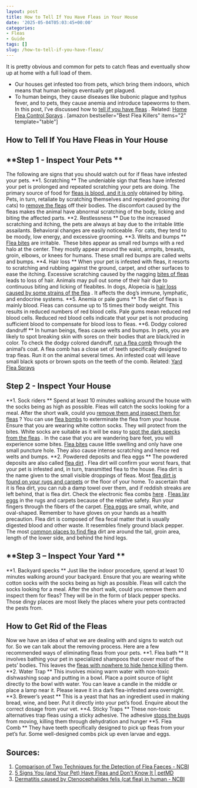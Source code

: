 ```yaml
---
layout: post
title: How to Tell If You Have Fleas in Your House
date: '2025-05-04T05:03:45+00:00'
categories:
- Fleas
- Guide
tags: []
slug: /how-to-tell-if-you-have-fleas/
---
```


It is pretty obvious and common for pets to catch fleas and eventually show up at home with a full load of them.
- Our houses get infested too from pets, which bring them indoors, which means that human beings eventually get plagued.
- To human beings, they cause diseases like bubonic plague and typhus fever, and to pets, they cause anemia and introduce tapeworms to them.
In this post, I’ve discussed how to
[tell if you have fleas](https://pestpolicy.com/flea-eggs-vs-dandruff/)
. Related:
[Home Flea Control Sprays](https://pestpolicy.com/best-flea-spray-for-home/)
.
[amazon bestseller="Best Flea Killers" items="2" template="table"]
## How to Tell If You Have Fleas in Your House
## **Step 1 - Inspect Your Pets **
The following are signs that you should watch out for if fleas have infested your pets.
**1. Scratching **
The undeniable sign that fleas have infested your pet is prolonged and repeated scratching your pets are doing. The primary source of food for
[fleas is blood, and it is only](https://pestpolicy.com/flea-bites-vs-bed-bug-bites/)
obtained by biting.
Pets, in turn, retaliate by scratching themselves and repeated grooming (for cats) to
[remove the fleas](https://pestpolicy.com/does-salt-kill-fleas/)
off their bodies.
The discomfort caused by the fleas makes the animal have abnormal scratching of the body, licking and biting the affected parts.
**2. Restlessness **
Due to the increased scratching and itching, the pets are always at bay due to the irritable little assailants. Behavioral changes are easily noticeable. For cats, they tend to be moody, low energy, and excessive grooming.
**3. Welts and bumps **
[Flea bites](https://pestpolicy.com/can-fleas-live-on-clothes/)
are irritable.  These bites appear as small red bumps with a red halo at the center. They mostly appear around the waist, armpits, breasts, groin, elbows, or knees for humans. These small red bumps are called welts and bumps.
**4. Hair loss **
When your pet is infested with fleas, it resorts to scratching and rubbing against the ground, carpet, and other surfaces to ease the itching.
Excessive scratching caused by the nagging
[bites of fleas](https://pestpolicy.com/do-fleas-stay-on-humans/)
leads to loss of hair. Animals may pull out some of their hair due to continuous biting and licking of fleabites.
In dogs, Alopecia is
[hair loss caused by some strains of the flea](https://pestpolicy.com/can-fleas-live-in-human-hair/)
. It affects the dog’s immune, lymphatic, and endocrine systems.
**5. Anemia or pale gums **
The diet of fleas is mainly blood. Fleas can consume up to 15 times their body weight. This results in reduced numbers of red blood cells.
Pale gums mean reduced red blood cells. Reduced red blood cells indicate that your pet is not producing sufficient blood to compensate for blood loss to fleas.
**6. Dodgy colored dandruff **
In human beings, fleas cause welts and bumps. In pets, you are likely to spot breaking skin with sores on their bodies that are black/red in color.
To check the dodgy colored dandruff,
[run a flea comb](https://pestpolicy.com/how-to-use-a-flea-comb/)
through the animal’s coat. A flea comb has a close set of teeth specifically designed to trap fleas.
Run it on the animal several times. An infested coat will leave small black spots or brown spots on the teeth of the comb.
Related:
[Yard Flea Sprays](https://pestpolicy.com/best-flea-spray-for-yard/)
## **Step 2 - Inspect Your House**
**1. Sock riders **
Spend at least 10 minutes walking around the house with the socks being as high as possible. Fleas will catch the socks looking for a meal. After the short walk, could you
[remove them and inspect them for fleas](https://pestpolicy.com/borax-flea-killer/)
? You can use
[flea bombs](https://pestpolicy.com/best-fogger-for-fleas/)
to exterminate the flea from your house.
Ensure that you are wearing white cotton socks. They will protect from the bites. White socks are suitable as it will be easy to
[spot the dark specks from the fleas](https://pestpolicy.com/where-do-fleas-hide/)
.
In the case that you are wandering bare feet, you will experience some bites.
[Flea bites](https://pestpolicy.com/do-fleas-bite-humans/)
cause little swelling and only have one small puncture hole. They also cause intense scratching and hence red welts and bumps.
**2. Powdered deposits and flea eggs **
The powdered deposits are also called
[flea dirt](https://pestpolicy.com/what-is-flea-dirt/)
. Flea dirt will confirm your worst fears, that your pet is infested and, in turn, transmitted flea to the house.
Flea dirt is the name given to the small visible droppings of fleas. Most
[flea dirt is found on your rugs and carpets](https://pestpolicy.com/best-flea-carpet-powder/)
or the floor of your home.
To ascertain that it is flea dirt, you can rub a damp towel over them, and if reddish streaks are left behind, that is flea dirt. Check the electronic flea combs
[here](https://pestpolicy.com/best-electronic-flea-comb/)
.
[Fleas lay eggs](https://pestpolicy.com/how-to-kill-flea-eggs/)
in the rugs and carpets because of the relative safety. Run your fingers through the fibers of the carpet.
[Flea eggs](https://pestpolicy.com/what-do-flea-eggs-look-like/)
are small, white, and oval-shaped.
Remember to have gloves on your hands as a health precaution. Flea dirt is composed of flea fecal matter that is usually digested blood and other waste. It resembles finely ground black pepper.
The most
[common places to find flea](https://pestpolicy.com/where-do-fleas-come-from/)
dirt are around the tail, groin area, length of the lower side, and behind the hind legs.
## **Step 3 – Inspect Your Yard **
**1. Backyard specks **
Just like the indoor procedure, spend at least 10 minutes walking around your backyard. Ensure that you are wearing white cotton socks with the socks being as high as possible. Fleas will catch the socks looking for a meal.
After the short walk, could you remove them and inspect them for fleas? They will be in the form of black pepper specks. Those dingy places are most likely the places where your pets contracted the pests from.
## How to Get Rid of the Fleas
Now we have an idea of what we are dealing with and signs to watch out for. So we can talk about the removing process. Here are a few recommended ways of eliminating fleas from your pets.
**1. Flea bath **
It involves bathing your pet in specialized shampoos that cover most of the pets’ bodies. This leaves the
[fleas with nowhere to hide hence killing](https://pestpolicy.com/how-to-kill-fleas-on-dogs-naturally-safe-and-fast/)
them.
**2. Water Trap **
This involves mixing warm water with non-toxic dishwashing soap and putting in a bowl. Place a point source of light directly to the bowl with water.
You can leave a candle in the middle or place a lamp near it. Please leave it in a dark flea-infested area overnight.
**3. Brewer’s yeast **
This is a yeast that has an ingredient used in making bread, wine, and beer. Put it directly into your pet’s food. Enquire about the correct dosage from your vet.
**4. Sticky Traps **
These non-toxic alternatives trap fleas using a sticky adhesive. The adhesive
[stops the bugs](https://pestpolicy.com/spectracide-bug-stop-fogger-review-for-bed-bugs/)
from moving, killing them through dehydration and hunger
**5. Flea Comb **
They have teeth specifically designed to pick up fleas from your pet’s fur. Some well-designed combs pick up even larvae and eggs.
## Sources:
1. [Comparison of Two Techniques for the Detection of Flea Faeces - NCBI](https://www.ncbi.nlm.nih.gov/pmc/articles/PMC4227412/)
2. [5 Signs You (and Your Pet) Have Fleas and Don't Know It | petMD](https://www.petmd.com/dog/parasites/signs-you-your-pet-have-fleas-and-dont-know-it)
3. [Dermatitis caused by Ctenocephalides felis (cat flea) in human - NCBI](https://www.ncbi.nlm.nih.gov/pmc/articles/PMC4247491/)
